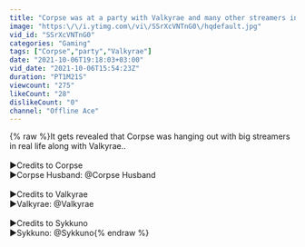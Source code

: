 ```yaml
---
title: "Corpse was at a party with Valkyrae and many other streamers in real life"
image: "https:\/\/i.ytimg.com\/vi\/SSrXcVNTnG0\/hqdefault.jpg"
vid_id: "SSrXcVNTnG0"
categories: "Gaming"
tags: ["Corpse","party","Valkyrae"]
date: "2021-10-06T19:18:03+03:00"
vid_date: "2021-10-06T15:54:23Z"
duration: "PT1M21S"
viewcount: "275"
likeCount: "28"
dislikeCount: "0"
channel: "Offline Ace"
---
```

{% raw %}It gets revealed that Corpse was hanging out with big streamers in real life along with Valkyrae..<br /><br />►Credits to Corpse<br />►Corpse Husband:  @Corpse Husband<br /><br />►Credits to Valkyrae<br />►Valkyrae:  @Valkyrae  <br /><br />►Credits to Sykkuno<br />►Sykkuno:  @Sykkuno{% endraw %}
